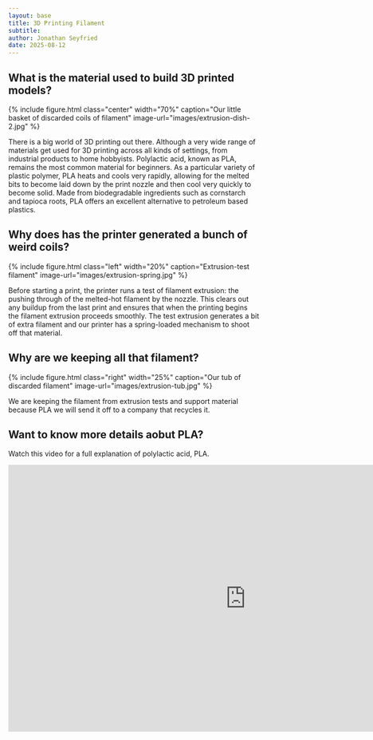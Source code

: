 ```yaml
---
layout: base
title: 3D Printing Filament
subtitle:
author: Jonathan Seyfried
date: 2025-08-12
---
```


## What is the material used to build 3D printed models?

{% include figure.html
  class="center"
  width="70%"
  caption="Our little basket of discarded coils of filament"
  image-url="images/extrusion-dish-2.jpg"
%}

There is a big world of 3D printing out there. Although a very wide range of materials get used for 3D printing across all kinds of settings, from industrial products to home hobbyists. Polylactic acid, known as PLA, remains the most common material for beginners. As a particular variety of plastic polymer, PLA heats and cools very rapidly, allowing for the melted bits to become laid down by the print nozzle and then cool very quickly to become solid. Made from biodegradable ingredients such as cornstarch and tapioca roots, PLA offers an excellent alternative to petroleum based plastics.

## Why does has the printer generated a bunch of weird coils?

{% include figure.html
  class="left"
  width="20%"
  caption="Extrusion-test filament"
  image-url="images/extrusion-spring.jpg"
%}

Before starting a print, the printer runs a test of filament extrusion: the pushing through of the melted-hot filament by the nozzle. This clears out any buildup from the last print and ensures that when the printing begins the filament extrusion proceeds smoothly. The test extrusion generates a bit of extra filament and our printer has a spring-loaded mechanism to shoot off that material. 
<br style="clear: both">

## Why are we keeping all that filament? 

{% include figure.html
  class="right"
  width="25%"
  caption="Our tub of discarded filament"
  image-url="images/extrusion-tub.jpg"
%}

We are keeping the filament from extrusion tests and support material because PLA we will send it off to a company that recycles it. 
<br style="clear: both">
## Want to know more details aobut PLA?

Watch this video for a full explanation of polylactic acid, PLA.

<iframe width="951" height="535" src="https://www.youtube.com/embed/PehdKI3LWGY" title="Everything you need to know about PLA Filament for 3D printing!" frameborder="0" allow="accelerometer; autoplay; clipboard-write; encrypted-media; gyroscope; picture-in-picture; web-share" referrerpolicy="strict-origin-when-cross-origin" allowfullscreen></iframe>